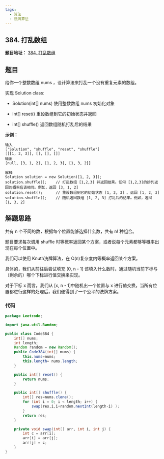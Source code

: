 ```yaml
---
tags:
  - 算法
  - 洗牌算法
---
```


##  384. 打乱数组

**题目地址：** [384. 打乱数组](https://leetcode-cn.com/problems/shuffle-an-array/)

## 题目

给你一个整数数组 nums ，设计算法来打乱一个没有重复元素的数组。

实现 Solution class:

- Solution(int[] nums) 使用整数数组 nums 初始化对象

- int[] reset() 重设数组到它的初始状态并返回
- int[] shuffle() 返回数组随机打乱后的结果

**示例：**

```
输入
["Solution", "shuffle", "reset", "shuffle"]
[[[1, 2, 3]], [], [], []]
输出
[null, [3, 1, 2], [1, 2, 3], [1, 3, 2]]

解释
Solution solution = new Solution([1, 2, 3]);
solution.shuffle();    // 打乱数组 [1,2,3] 并返回结果。任何 [1,2,3]的排列返回的概率应该相同。例如，返回 [3, 1, 2]
solution.reset();      // 重设数组到它的初始状态 [1, 2, 3] 。返回 [1, 2, 3]
solution.shuffle();    // 随机返回数组 [1, 2, 3] 打乱后的结果。例如，返回 [1, 3, 2]
```

## 解题思路

共有 n 个不同的数，根据每个位置能够选择什么数，共有 n! 种组合。

题目要求每次调用 shuffle 时等概率返回某个方案，或者说每个元素都够等概率出现在每个位置中。

我们可以使用 Knuth洗牌算法，在 O(n)复杂度内等概率返回某个方案。

具体的，我们从前往后尝试填充 [0, n - 1] 该填入什么数时，通过随机当前下标与（剩余的）哪个下标进行值交换来实现。

对于下标 x 而言，我们从 [x, n - 1]中随机出一个位置与 x 进行值交换，当所有位置都进行这样的处理后，我们便得到了一个公平的洗牌方案。

### 代码

```java
package Leetcode;

import java.util.Random;

public class Code384 {
    int[] nums;
    int length;
    Random random = new Random();
    public Code384(int[] nums) {
        this.nums=nums;
        this.length= nums.length;
    }

    public int[] reset() {
        return nums;
    }

    public int[] shuffle() {
        int[] res=nums.clone();
        for (int i = 0; i < length; i++) {
            swap(res,i,i+random.nextInt(length-i) );
        }
        return res;
    }

    private void swap(int[] arr, int i, int j) {
        int c = arr[i];
        arr[i] = arr[j];
        arr[j] = c;
    }
}

```

